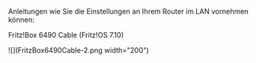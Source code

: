   
Anleitungen wie Sie die Einstellungen an Ihrem Router im LAN vornehmen können:

Fritz!Box 6490 Cable (Fritz!OS 7.10)

![](FritzBox6490Cable-2.png width="200") 
